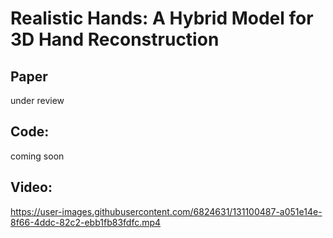 # Realistic Hands: A Hybrid Model for 3D Hand Reconstruction

## Paper
under review

## Code:
coming soon

## Video:

https://user-images.githubusercontent.com/6824631/131100487-a051e14e-8f66-4ddc-82c2-ebb1fb83fdfc.mp4


